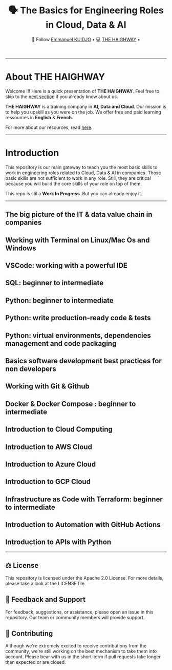 <div align="center">
  <h1>🗣️ The Basics for Engineering Roles in Cloud, Data & AI</h1>
  <p align="center">
    🤗 Follow <a href="https://www.linkedin.com/in/emmanuel-kuidjo">Emmanuel KUIDJO</a> • 
    💻 <a href="https://www.linkedin.com/company/the-haighway">THE HAIGHWAY</a> • 
  </p>
</div>
<br/>

---

# About THE HAIGHWAY

Welcome !!! Here is a quick presentation of **THE HAIGHWAY**. Feel free to skip to the [next section](#introduction) if you already know about us.

**THE HAIGHWAY** is a training company in **AI, Data and Cloud**. Our mission is to help you upskill as you were on the job. We offer free and paid learning ressources in **English** & **French**.

For more about our resources, read [here](https://github.com/THEHAIGHWAY/.github.git).

---

# Introduction

This repository is our main gateway to teach you the most basic skills to work in engineering roles related to Cloud, Data & AI in companies. Those basic skills are not sufficient to work in any role. Still, they are critical because you will build the core skills of your role on top of them.

This repo is stil a **Work In Progress**. But you can already enjoy it.


---


## The big picture of the IT & data value chain in companies


## Working with Terminal on Linux/Mac Os and Windows


## VSCode: working with a powerful IDE 


## SQL: beginner to intermediate


## Python: beginner to intermediate


## Python: write production-ready code & tests


## Python: virtual environments, dependencies management and code packaging


## Basics software development best practices for non developers


## Working with Git & Github


## Docker & Docker Compose : beginner to intermediate


## Introduction to Cloud Computing


## Introduction to AWS Cloud


## Introduction to Azure Cloud


## Introduction to GCP Cloud


## Infrastructure as Code with Terraform: beginner to intermediate
 

## Introduction to Automation with GitHub Actions


## Introduction to APIs with Python


---

## ⚖️ License

This repository is licensed under the Apache 2.0 License. For more details, please take a look at the LICENSE file.

## 💪 Feedback and Support

For feedback, suggestions, or assistance, please open an issue in this repository. Our team or community members will provide support.

## 🤝 Contributing

Although we're extremely excited to receive contributions from the community, we're still working on the best mechanism to take them into account. Please bear with us in the short-term if pull requests take longer than expected or are closed.